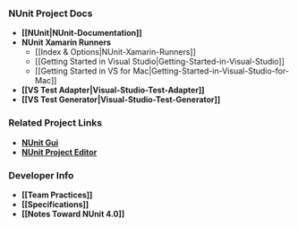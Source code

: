 ### NUnit Project Docs

* **[[NUnit|NUnit-Documentation]]**
* **NUnit Xamarin Runners**
  * [[Index & Options|NUnit-Xamarin-Runners]]
  * [[Getting Started in Visual Studio|Getting-Started-in-Visual-Studio]]
  * [[Getting Started in VS for Mac|Getting-Started-in-Visual-Studio-for-Mac]]
* **[[VS Test Adapter|Visual-Studio-Test-Adapter]]**
* **[[VS Test Generator|Visual-Studio-Test-Generator]]**
  
### Related Project Links
* **[NUnit Gui](https://github.com/CharliePoole/nunit-gui/wiki)**
* **[NUnit Project Editor](https://github.com/CharliePoole/nunit-project-editor/wiki/Project-Editor)**

### Developer Info

* **[[Team Practices]]**
* **[[Specifications]]**
* **[[Notes Toward NUnit 4.0]]**

